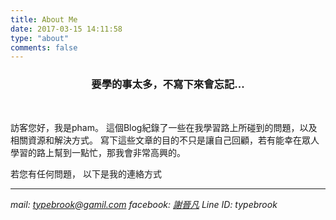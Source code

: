 ```yaml
---
title: About Me
date: 2017-03-15 14:11:58
type: "about"
comments: false
---
```


### <center> 要學的事太多，不寫下來會忘記...</center>

<br>

訪客您好，我是pham。
這個Blog紀錄了一些在我學習路上所碰到的問題，以及相關資源和解決方式。
寫下這些文章的目的不只是讓自己回顧，若有能幸在眾人學習的路上幫到一點忙，那我會非常高興的。

若您有任何問題，
以下是我的連絡方式
* * *
_mail: [typebrook@gamil.com](mailto:typebrook@gmail.com)_
_facebook: [謝晉凡](https://www.facebook.com/typebrook)_
_Line ID: typebrook_

